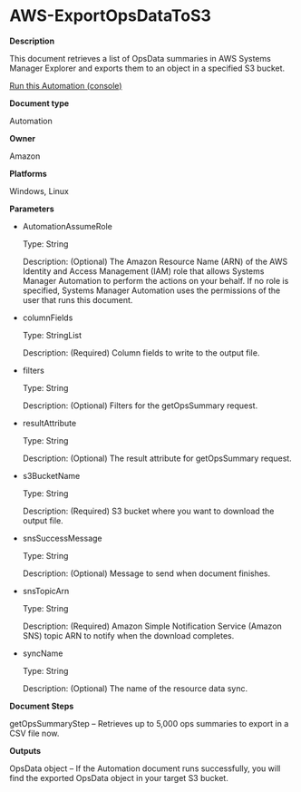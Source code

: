 # AWS\-ExportOpsDataToS3<a name="automation-aws-exportopsdatatos3"></a>

**Description**

This document retrieves a list of OpsData summaries in AWS Systems Manager Explorer and exports them to an object in a specified S3 bucket\.

[Run this Automation \(console\)](https://console.aws.amazon.com/systems-manager/automation/execute/AWS-ExportOpsDataToS3)

**Document type**

Automation

**Owner**

Amazon

**Platforms**

Windows, Linux

**Parameters**
+ AutomationAssumeRole

  Type: String

  Description: \(Optional\) The Amazon Resource Name \(ARN\) of the AWS Identity and Access Management \(IAM\) role that allows Systems Manager Automation to perform the actions on your behalf\. If no role is specified, Systems Manager Automation uses the permissions of the user that runs this document\.
+ columnFields

  Type: StringList

  Description: \(Required\) Column fields to write to the output file\.
+ filters

  Type: String

  Description: \(Optional\) Filters for the getOpsSummary request\.
+ resultAttribute

  Type: String

  Description: \(Optional\) The result attribute for getOpsSummary request\.
+ s3BucketName

  Type: String

  Description: \(Required\) S3 bucket where you want to download the output file\.
+ snsSuccessMessage

  Type: String

  Description: \(Optional\) Message to send when document finishes\.
+ snsTopicArn

  Type: String

  Description: \(Required\) Amazon Simple Notification Service \(Amazon SNS\) topic ARN to notify when the download completes\.
+ syncName

  Type: String

  Description: \(Optional\) The name of the resource data sync\.

**Document Steps**

getOpsSummaryStep – Retrieves up to 5,000 ops summaries to export in a CSV file now\.

**Outputs**

OpsData object – If the Automation document runs successfully, you will find the exported OpsData object in your target S3 bucket\.